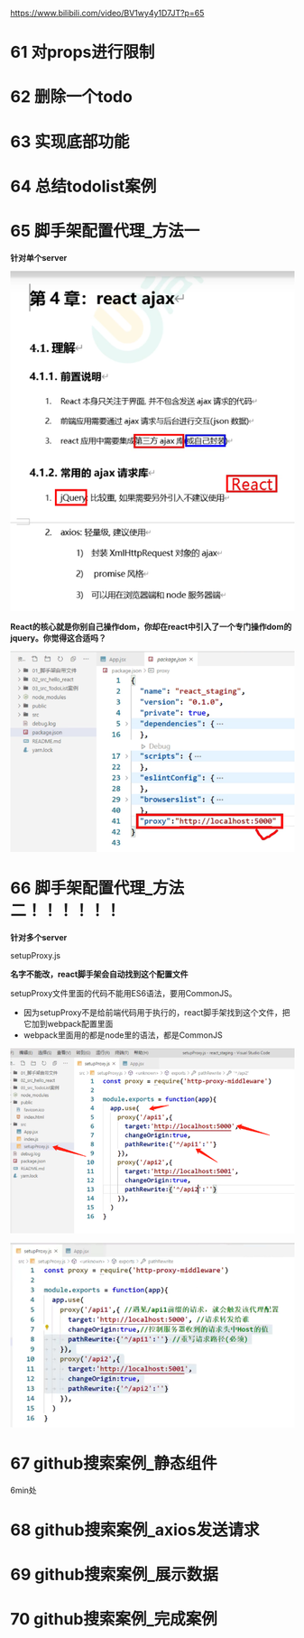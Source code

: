 https://www.bilibili.com/video/BV1wy4y1D7JT?p=65

# 61 对props进行限制

# 62 删除一个todo

# 63 实现底部功能

# 64 总结todolist案例



# 65 脚手架配置代理_方法一

**针对单个server**

![image-20210905113933018](07.assets/image-20210905113933018.png)

**React的核心就是你别自己操作dom，你却在react中引入了一个专门操作dom的jquery。你觉得这合适吗？**

![image-20210905121153009](07.assets/image-20210905121153009.png)



# 66 脚手架配置代理_方法二！！！！！！

**针对多个server**

setupProxy.js

**名字不能改，react脚手架会自动找到这个配置文件**

setupProxy文件里面的代码不能用ES6语法，要用CommonJS。

* 因为setupProxy不是给前端代码用于执行的，react脚手架找到这个文件，把它加到webpack配置里面
* webpack里面用的都是node里的语法，都是CommonJS

![img](07.assets/企业微信截图_1630817876835.png)

 ![image-20210905130602358](07.assets/image-20210905130602358.png)



# 67 github搜索案例_静态组件

6min处



# 68 github搜索案例_axios发送请求

# 69 github搜索案例_展示数据

# 70 github搜索案例_完成案例


